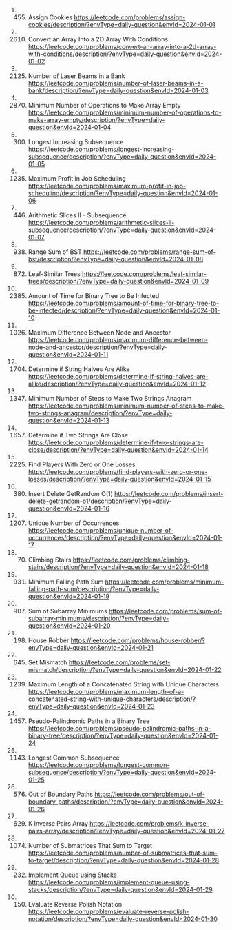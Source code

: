 1. 455. Assign Cookies
https://leetcode.com/problems/assign-cookies/description/?envType=daily-question&envId=2024-01-01
2. 2610. Convert an Array Into a 2D Array With Conditions
https://leetcode.com/problems/convert-an-array-into-a-2d-array-with-conditions/description/?envType=daily-question&envId=2024-01-02
3. 2125. Number of Laser Beams in a Bank
https://leetcode.com/problems/number-of-laser-beams-in-a-bank/description/?envType=daily-question&envId=2024-01-03
4. 2870. Minimum Number of Operations to Make Array Empty
https://leetcode.com/problems/minimum-number-of-operations-to-make-array-empty/description/?envType=daily-question&envId=2024-01-04
5. 300. Longest Increasing Subsequence
https://leetcode.com/problems/longest-increasing-subsequence/description/?envType=daily-question&envId=2024-01-05
6. 1235. Maximum Profit in Job Scheduling
https://leetcode.com/problems/maximum-profit-in-job-scheduling/description/?envType=daily-question&envId=2024-01-06
7. 446. Arithmetic Slices II - Subsequence
https://leetcode.com/problems/arithmetic-slices-ii-subsequence/description/?envType=daily-question&envId=2024-01-07
8. 938. Range Sum of BST
https://leetcode.com/problems/range-sum-of-bst/description/?envType=daily-question&envId=2024-01-08
9. 872. Leaf-Similar Trees
https://leetcode.com/problems/leaf-similar-trees/description/?envType=daily-question&envId=2024-01-09
10. 2385. Amount of Time for Binary Tree to Be Infected
https://leetcode.com/problems/amount-of-time-for-binary-tree-to-be-infected/description/?envType=daily-question&envId=2024-01-10
11. 1026. Maximum Difference Between Node and Ancestor
https://leetcode.com/problems/maximum-difference-between-node-and-ancestor/description/?envType=daily-question&envId=2024-01-11
12. 1704. Determine if String Halves Are Alike
https://leetcode.com/problems/determine-if-string-halves-are-alike/description/?envType=daily-question&envId=2024-01-12
13. 1347. Minimum Number of Steps to Make Two Strings Anagram
https://leetcode.com/problems/minimum-number-of-steps-to-make-two-strings-anagram/description/?envType=daily-question&envId=2024-01-13
14. 1657. Determine if Two Strings Are Close
https://leetcode.com/problems/determine-if-two-strings-are-close/description/?envType=daily-question&envId=2024-01-14
15. 2225. Find Players With Zero or One Losses
https://leetcode.com/problems/find-players-with-zero-or-one-losses/description/?envType=daily-question&envId=2024-01-15
16. 380. Insert Delete GetRandom O(1)
https://leetcode.com/problems/insert-delete-getrandom-o1/description/?envType=daily-question&envId=2024-01-16
17. 1207. Unique Number of Occurrences
https://leetcode.com/problems/unique-number-of-occurrences/description/?envType=daily-question&envId=2024-01-17
18. 70. Climbing Stairs
https://leetcode.com/problems/climbing-stairs/description/?envType=daily-question&envId=2024-01-18
19. 931. Minimum Falling Path Sum
https://leetcode.com/problems/minimum-falling-path-sum/description/?envType=daily-question&envId=2024-01-19
20. 907. Sum of Subarray Minimums
https://leetcode.com/problems/sum-of-subarray-minimums/description/?envType=daily-question&envId=2024-01-20
21. 198. House Robber
https://leetcode.com/problems/house-robber/?envType=daily-question&envId=2024-01-21
22. 645. Set Mismatch
https://leetcode.com/problems/set-mismatch/description/?envType=daily-question&envId=2024-01-22
23. 1239. Maximum Length of a Concatenated String with Unique Characters
https://leetcode.com/problems/maximum-length-of-a-concatenated-string-with-unique-characters/description/?envType=daily-question&envId=2024-01-23
24. 1457. Pseudo-Palindromic Paths in a Binary Tree
https://leetcode.com/problems/pseudo-palindromic-paths-in-a-binary-tree/description/?envType=daily-question&envId=2024-01-24
25. 1143. Longest Common Subsequence
https://leetcode.com/problems/longest-common-subsequence/description/?envType=daily-question&envId=2024-01-25
26. 576. Out of Boundary Paths
https://leetcode.com/problems/out-of-boundary-paths/description/?envType=daily-question&envId=2024-01-26
27. 629. K Inverse Pairs Array
https://leetcode.com/problems/k-inverse-pairs-array/description/?envType=daily-question&envId=2024-01-27
28. 1074. Number of Submatrices That Sum to Target
https://leetcode.com/problems/number-of-submatrices-that-sum-to-target/description/?envType=daily-question&envId=2024-01-28
29. 232. Implement Queue using Stacks
https://leetcode.com/problems/implement-queue-using-stacks/description/?envType=daily-question&envId=2024-01-29
30. 150. Evaluate Reverse Polish Notation
https://leetcode.com/problems/evaluate-reverse-polish-notation/description/?envType=daily-question&envId=2024-01-30